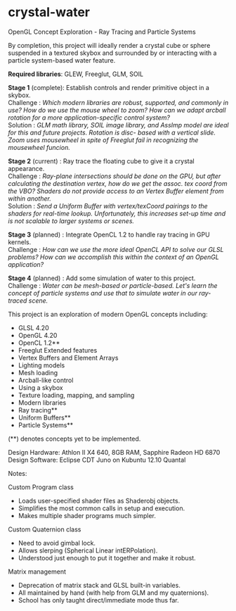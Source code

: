 crystal-water
=============

OpenGL Concept Exploration - Ray Tracing and Particle Systems

By completion, this project will ideally render a crystal cube or sphere
suspended in a textured skybox and surrounded by or interacting with a
particle system-based water feature.

**Required libraries**: GLEW, Freeglut, GLM, SOIL

**Stage 1** (complete): Establish controls and render primitive object in a skybox.  
        Challenge : *Which modern libraries are robust, supported, and commonly
                    in use? How do we use the mouse wheel to zoom? How can we
                    adapt arcball rotation for a more application-specific
                    control system?*  
         Solution : *GLM math library, SOIL image library, and AssImp model
                    are ideal for this and future projects. Rotation is disc-
                    based with a vertical slide. Zoom uses mousewheel in spite
                    of Freeglut fail in recognizing the mousewheel funcion.*  

**Stage 2** (current) : Ray trace the floating cube to give it a crystal appearance.  
        Challenge : *Ray-plane intersections should be done on the GPU, but after
                    calculating the destination vertex, how do we get the assoc.
                    tex coord from the VBO?  Shaders do not provide access to an
                    Vertex Buffer element from within another.*  
         Solution : *Send a Uniform Buffer with vertex/texCoord pairings to the
                    shaders for real-time lookup.  Unfortunately, this increases
                    set-up time and is not scalable to larger systems or scenes.*  
  
**Stage 3** (planned) : Integrate OpenCL 1.2 to handle ray tracing in GPU kernels.  
        Challenge : *How can we use the more ideal OpenCL API to solve our GLSL
                    problems?  How can we accomplish this within the context of
                    an OpenGL application?*  
  
**Stage 4** (planned) : Add some simulation of water to this project.  
        Challenge : *Water can be mesh-based or particle-based. Let's learn the
                    concept of particle systems and use that to simulate water
                    in our ray-traced scene.*  

This project is an exploration of modern OpenGL concepts including:
  - GLSL 4.20
  - OpenGL 4.20
  - OpenCL 1.2**
  - Freeglut Extended features
  - Vertex Buffers and Element Arrays
  - Lighting models
  - Mesh loading
  - Arcball-like control
  - Using a skybox
  - Texture loading, mapping, and sampling
  - Modern libraries
  - Ray tracing**
  - Uniform Buffers**
  - Particle Systems**

(**) denotes concepts yet to be implemented.


Design Hardware: Athlon II X4 640, 8GB RAM, Sapphire Radeon HD 6870  
Design Software: Eclipse CDT Juno on Kubuntu 12.10 Quantal


Notes:

Custom Program class
  - Loads user-specified shader files as Shaderobj objects.
  - Simplifies the most common calls in setup and execution.
  - Makes multiple shader programs much simpler.

Custom Quaternion class
  - Need to avoid gimbal lock.
  - Allows slerping (Spherical Linear intERPolation).
  - Understood just enough to put it together and make it robust.

Matrix management
  - Deprecation of matrix stack and GLSL built-in variables.
  - All maintained by hand (with help from GLM and my quaternions).
  - School has only taught direct/immediate mode thus far.

